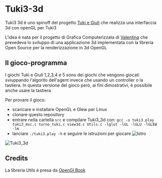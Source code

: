 # Tuki3-3d
Tuki3 3d è uno spinoff del progetto [Tuki e Giuli](https://github.com/francescosisini/LIBRO-Sfidare-gli-algoritmi-5-videogiochi-in-C-su-Linux-codice) che 
realizza  una interfaccia 3d con openGL per Tuki3

L'idea è nata per il progetto di Grafica Computerizzata di [Valentina](https://github.com/ValentinaSisini) che prevedeva lo sviluppo di una applicazione 3d implementata con la libreria Open Source per la renderizzazione in 3d OpenGL

## Il gioco-programma
I giochi Tuki e Giuli 1,2,3,4 e 5 sono dei giochi che vengono giocati sviuppando l'algorito dell'agent invece che usando un controller o la tastiera. In questa versione del gioco però, ai fini dimostrativi, è possibile anche usare la tastiera

Per provare il gioco:
- scaricare e installare OpenGL e Glew per Linux
- clonare questo repository
- entrare nella cartella ```src``` e compilare Tuki3_3d con:
```gcc -o tuki3.play tuki3_mvc.c turno_tuki.c view3d.c Utils.c -lglut -lGL -lGLU -lGLEW -lm```
- lanciare ```./tuki3.play -h``` e seguire le istruzioni per giocare
![Istro](Istruzione_T3d.png)

![Tuki3_3d](Tuki3_3d.png)


## Credits
La libreria Utils è presa da [OpenGl Book](https://openglbook.com/)
